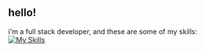 ## hello! 
i'm a full stack developer, and these are some of my skills: <br>
[![My Skills](https://skillicons.dev/icons?i=cs,php,dotnet,angular,docker,aws,css,html,mysql)](https://skillicons.dev)


<!--
**saviobasilio/saviobasilio** is a ✨ _special_ ✨ repository because its `README.md` (this file) appears on your GitHub profile.

Here are some ideas to get you started:

- 🔭 I’m currently working on ...
- 🌱 I’m currently learning ...
- 👯 I’m looking to collaborate on ...
- 🤔 I’m looking for help with ...
- 💬 Ask me about ...
- 📫 How to reach me: ...
- 😄 Pronouns: ...
- ⚡ Fun fact: ...
-->
